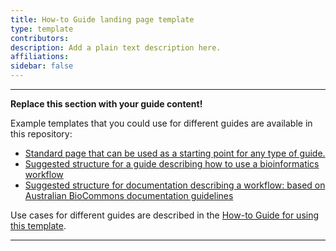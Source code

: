 ```yaml
---
title: How-to Guide landing page template
type: template
contributors: 
description: Add a plain text description here.
affiliations: 
sidebar: false
---
```


---

**Replace this section with your guide content!**

Example templates that you could use for different guides are available in this repository:

- [Standard page that can be used as a starting point for any type of guide.](./pages/example_page.md)
- [Suggested structure for a guide describing how to use a bioinformatics workflow](./pages/example_bioinformatics_workflow_page.md)
- [Suggested structure for documentation describing a workflow: based on Australian BioCommons documentation guidelines](./pages/example_workflow_documentation_page.md)

Use cases for different guides are described in the [How-to Guide for using this template](https://australianbiocommons.github.io/how-to-guide-template/how_to_guide_types).

---

